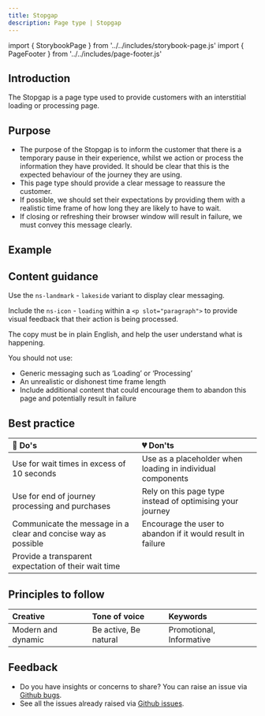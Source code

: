 ```yaml
---
title: Stopgap
description: Page type | Stopgap
---
```


import { StorybookPage } from '../../includes/storybook-page.js'
import { PageFooter } from '../../includes/page-footer.js'

## Introduction

The Stopgap is a page type used to provide customers with an interstitial loading or processing page.

## Purpose

* The purpose of the Stopgap is to inform the customer that there is a temporary pause in their experience, whilst we action or process the information they have provided. It should be clear that this is the expected behaviour of the journey they are using.
* This page type should provide a clear message to reassure the customer.
* If possible, we should set their expectations by providing them with a realistic time frame of how long they are likely to have to wait. 
* If closing or refreshing their browser window will result in failure, we must convey this message clearly.

## Example

<StorybookPage story="examples-page-types--stopgap"></StorybookPage>

## Content guidance

Use the `ns-landmark` - `lakeside` variant to display clear messaging.

Include the `ns-icon` - `loading` within a `<p slot="paragraph">` to provide visual feedback that their action is being processed.

The copy must be in plain English, and help the user understand what is happening.

You should not use:

* Generic messaging such as ‘Loading’ or ‘Processing’
* An unrealistic or dishonest time frame length  
* Include additional content that could encourage them to abandon this page and potentially result in failure

## Best practice

| 💚 Do's | 💔 Don'ts |
| :---  | :---  |
| Use for wait times in excess of 10 seconds | Use as a placeholder when loading in individual components |
| Use for end of journey processing and purchases | Rely on this page type instead of optimising your journey |
| Communicate the message in a clear and concise way as possible | Encourage the user to abandon if it would result in failure |
| Provide a transparent expectation of their wait time |  |

## Principles to follow

| Creative | Tone of voice | Keywords |
| :--- | :--- | :--- |
| Modern and dynamic  | Be active, Be natural | Promotional, Informative |

## Feedback

* Do you have insights or concerns to share? You can raise an issue via [Github bugs](https://github.com/ConnectedHomes/nucleus/issues/new?assignees=&labels=Bug&template=a--bug-report.md&title=[bug]%20[page-type-stopgap]).
* See all the issues already raised via [Github issues](https://github.com/connectedHomes/nucleus/issues?utf8=%E2%9C%93&q=is%3Aopen+is%3Aissue+label%3ABug+[page-type-stopgap]).

<PageFooter></PageFooter>
